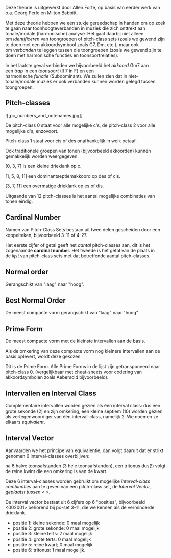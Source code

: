 Deze theorie is uitgewerkt door Allen Forte, op basis van eerder werk van o.a. Georg Perle en Milton Babbitt.

Met deze theorie hebben we een stukje gereedschap in handen om op zoek te gaan naar toonhoogteverbanden in muziek die zich onttrekt aan tonale/modale (harmonische) analyse. Het gaat daarbij niet alleen om _identificeren_ van toongroepen of pitch-class sets (zoals we gewend zijn te doen met een akkoordsymbool zoals G7, Dm, etc.), maar ook om _verbanden_ te leggen tussen die toongroepen (zoals we gewend zijn te doen met harmonische functies en toonsoortrelaties).

In het laatste geval verbinden we bijvoorbeeld het _akkoord_ Gm7 aan een _trap_ in een _toonsoort_ (II 7 in F) en een harmonische _functie_ (Subdominant). We zullen zien dat in niet-tonale/modale muziek er ook verbanden kunnen worden gelegd tussen toongroepen.

## Pitch-classes

![[pc_numbers_and_notenames.jpg]]

De pitch-class 0 staat voor alle mogelijke c's, de pitch-class 2 voor alle mogelijke d's, enzovoort.

Pitch-class 1 staat voor cis of des onafhankelijk in welk octaaf.

Ook traditionele groepen van tonen (bijvoorbeeld akkoorden) kunnen gemakkelijk worden weergegeven.

[0, 3, 7] is een kleine drieklank op c.

[1, 5, 8, 11] een dominantseptiemakkoord op des of cis.

[3, 7, 11] een overmatige drieklank op es of dis.

Uitgaande van 12 pitch-classes is het aantal mogelijke combinaties van tonen eindig.

## Cardinal Number 

Namen van Pitch-Class Sets bestaan uit twee delen gescheiden door een koppelteken, bijvoorbeeld 3-11 of 4-27.

Het eerste cijfer of getal geeft het _aantal_ pitch-classes aan, dit is het zogenaamde **cardinal numbe**r. Het tweede is het getal van de plaats in de _lijst_ van pitch-class sets met dat betreffende aantal pitch-classes.

## Normal order

Gerangschikt van "laag" naar "hoog".

## Best Normal Order

De meest compacte vorm gerangschikt van "laag" naar "hoog"

## Prime Form

De meest compacte vorm met de kleinste intervallen aan de basis.

Als de omkering van deze compacte vorm nog kleinere intervallen aan de basis oplevert, wordt deze gekozen.

Dit is de Prime Form. Alle Prime Forms in de lijst zijn getransponeerd naar pitch-class 0. (vergelijkbaar met cheat-sheets voor codering van akkoordsymbolen zoals Aebersold bijvoorbeeld).

## Intervallen en Interval Class

Complementaire intervallen worden gezien als één interval class: dus een grote sekonde (2) en zijn omkering, een kleine septiem (10) worden gezien als vertegenwoordiger van één interval-class, namelijk 2. We noemen ze elkaars _equivalent_.

## Interval Vector

Aanvaarden we het principe van equivalentie, dan volgt daaruit dat er strikt genomen 6 interval-classes overblijven:

na 6 halve toonsafstanden (3 hele toonsafstanden), een tritonus dus(!) volgt de reine kwint die een omkering is van de kwart.

Deze 6 interval-classes worden gebruikt om mogelijke _interval-class combinaties_ aan te geven van een pitch-class set, de _Interval Vector, geplaatst tussen < >._

De interval vector bestaat uit 6 cijfers op 6 "posities", bijvoorbeeld <002001> behorend bij pc-set 3-11, die we kennen als de verminderde drieklank.

- positie 1: kleine sekonde: 0 maal mogelijk
- positie 2: grote sekonde: 0 maal mogelijk
- positie 3: kleine terts: 2 maal mogelijk
- positie 4: grote terts: 0 maal mogelijk
- positie 5: reine kwart; 0 maal mogelijk
- positie 6: tritonus: 1 maal mogelijk.